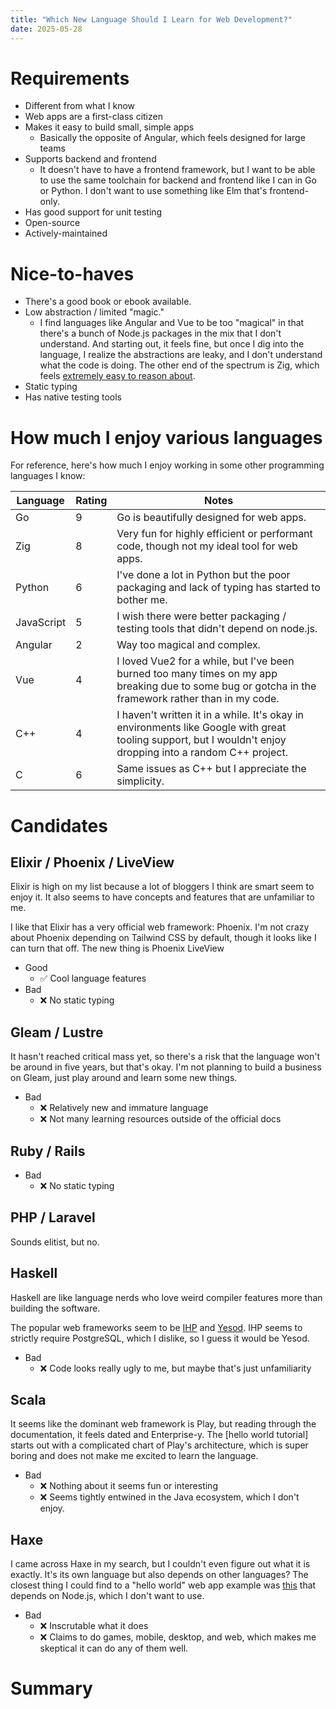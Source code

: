 ```yaml
---
title: "Which New Language Should I Learn for Web Development?"
date: 2025-05-28
---
```


# Requirements

- Different from what I know
- Web apps are a first-class citizen
- Makes it easy to build small, simple apps
  - Basically the opposite of Angular, which feels designed for large teams
- Supports backend and frontend
  - It doesn't have to have a frontend framework, but I want to be able to use the same toolchain for backend and frontend like I can in Go or Python. I don't want to use something like Elm that's frontend-only.
- Has good support for unit testing
- Open-source
- Actively-maintained

# Nice-to-haves

- There's a good book or ebook available.
- Low abstraction / limited "magic."
  - I find languages like Angular and Vue to be too "magical" in that there's a bunch of Node.js packages in the mix that I don't understand. And starting out, it feels fine, but once I dig into the language, I realize the abstractions are leaky, and I don't understand what the code is doing. The other end of the spectrum is Zig, which feels [extremely easy to reason about](/solo-developer-year-7/#zig).
- Static typing
- Has native testing tools

# How much I enjoy various languages

For reference, here's how much I enjoy working in some other programming languages I know:

| Language   | Rating | Notes                                                                                                                                                       |
| ---------- | ------ | ----------------------------------------------------------------------------------------------------------------------------------------------------------- |
| Go         | 9      | Go is beautifully designed for web apps.                                                                                                                    |
| Zig        | 8      | Very fun for highly efficient or performant code, though not my ideal tool for web apps.                                                                    |
| Python     | 6      | I've done a lot in Python but the poor packaging and lack of typing has started to bother me.                                                               |
| JavaScript | 5      | I wish there were better packaging / testing tools that didn't depend on node.js.                                                                           |
| Angular    | 2      | Way too magical and complex.                                                                                                                                |
| Vue        | 4      | I loved Vue2 for a while, but I've been burned too many times on my app breaking due to some bug or gotcha in the framework rather than in my code.         |
| C++        | 4      | I haven't written it in a while. It's okay in environments like Google with great tooling support, but I wouldn't enjoy dropping into a random C++ project. |
| C          | 6      | Same issues as C++ but I appreciate the simplicity.                                                                                                         |

# Candidates

## Elixir / Phoenix / LiveView

Elixir is high on my list because a lot of bloggers I think are smart seem to enjoy it. It also seems to have concepts and features that are unfamiliar to me.

I like that Elixir has a very official web framework: Phoenix. I'm not crazy about Phoenix depending on Tailwind CSS by default, though it looks like I can turn that off. The new thing is Phoenix LiveView

- Good
  - ✅ Cool language features
- Bad
  - ❌ No static typing

## Gleam / Lustre

It hasn't reached critical mass yet, so there's a risk that the language won't be around in five years, but that's okay. I'm not planning to build a business on Gleam, just play around and learn some new things.

- Bad
  - ❌ Relatively new and immature language
  - ❌ Not many learning resources outside of the official docs

## Ruby / Rails

- Bad
  - ❌ No static typing

## PHP / Laravel

Sounds elitist, but no.

## Haskell

Haskell are like language nerds who love weird compiler features more than building the software.

The popular web frameworks seem to be [IHP](https://ihp.digitallyinduced.com/) and [Yesod](https://www.yesodweb.com/). IHP seems to strictly require PostgreSQL, which I dislike, so I guess it would be Yesod.

- Bad
  - ❌ Code looks really ugly to me, but maybe that's just unfamiliarity

## Scala

It seems like the dominant web framework is Play, but reading through the documentation, it feels dated and Enterprise-y. The [hello world tutorial] starts out with a complicated chart of Play's architecture, which is super boring and does not make me excited to learn the language.

- Bad
  - ❌ Nothing about it seems fun or interesting
  - ❌ Seems tightly entwined in the Java ecosystem, which I don't enjoy.

## Haxe

I came across Haxe in my search, but I couldn't even figure out what it is exactly. It's its own language but also depends on other languages? The closest thing I could find to a "hello world" web app example was [this](https://code.haxe.org/category/javascript/creating-node-server.html) that depends on Node.js, which I don't want to use.

- Bad
  - ❌ Inscrutable what it does
  - ❌ Claims to do games, mobile, desktop, and web, which makes me skeptical it can do any of them well.

# Summary
